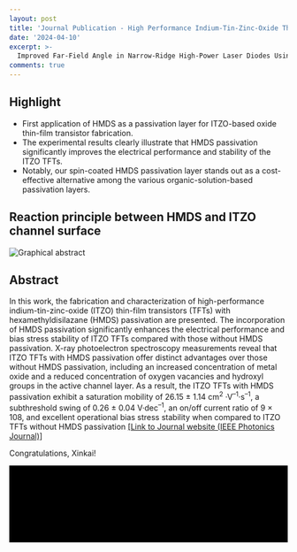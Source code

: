 ```yaml
---
layout: post
title: 'Journal Publication - High Performance Indium-Tin-Zinc-Oxide Thin-Film Transistor with Hexamethyldisilazane Passivation'
date: '2024-04-10'
excerpt: >-
  Improved Far-Field Angle in Narrow-Ridge High-Power Laser Diodes Using a Double Stripe Structure
comments: true
---
```

## Highlight

- First application of HMDS as a passivation layer for ITZO-based oxide thin-film transistor fabrication.
- The experimental results clearly illustrate that HMDS passivation significantly improves the electrical performance and stability of the ITZO TFTs.
- Notably, our spin-coated HMDS passivation layer stands out as a cost-effective alternative among the various organic-solution-based passivation layers. 

## Reaction principle between HMDS and ITZO channel surface
![Graphical abstract](https://github.com/user-attachments/assets/4a3aea82-57b7-4df4-9960-d073d51b9034)


## Abstract
In this work, the fabrication and characterization of high-performance indium-tin-zinc-oxide (ITZO) thin-film transistors (TFTs) with hexamethyldisilazane (HMDS) passivation are presented. The incorporation of HMDS passivation significantly enhances the electrical performance and bias stress stability of ITZO TFTs compared with those without HMDS passivation. X-ray photoelectron spectroscopy measurements reveal that ITZO TFTs with HMDS passivation offer distinct advantages over those without HMDS passivation, including an increased concentration of metal oxide and a reduced concentration of oxygen vacancies and hydroxyl groups in the active channel layer. As a result, the ITZO TFTs with HMDS passivation exhibit a saturation mobility of 26.15 ± 1.14 cm<sup>2</sup>
·V<sup>–1</sup>·s<sup>–1</sup>, a subthreshold swing of 0.26 ± 0.04 V·dec<sup>–1</sup>, an on/off current ratio of 9 × 108, and excellent operational bias stress stability when compared to ITZO TFTs without HMDS passivation
[[Link to Journal website (IEEE Photonics Journal)]](https://pubs.acs.org/doi/10.1021/acsaelm.4c00100)


Congratulations, Xinkai!

![img.png](img.png)